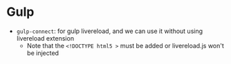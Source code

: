 # Gulp
* `gulp-connect`: for gulp livereload, and we can use it without using livereload extension
  * Note that the `<!DOCTYPE html5 >` must be added or livereload.js won't be injected
